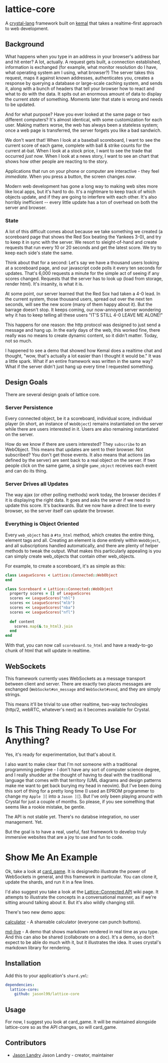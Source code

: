 # lattice-core

A [crystal-lang](https://github.com/crystal-lang/crystal) framework built on [kemal](https://github.com/kemalcr/kemal) that takes a realtime-first approach to web development.

## Background

What happens when you type in an address in your browser's address bar and hit enter? A lot, actually.  A request gets built, a connection established, information is exchanged (for example, what monitor resolution do I have, what operating system am I using, what browser?)  The server takes this request, maps it against known addresses, authenticates you, creates a response by querying a database or large-scale caching system, and sends it, along with a bunch of headers that tell your browser how to react and what to do with the data.  It spits out an enormous amount of data to display the current _state_ of something.  Moments later that state is wrong and needs to be updated.  

And for what purpose?  Have you ever looked at the same page or two different computers?  It's almost identical, with some customization for each user.    Making matters worse, the web has always been a stateless system; once a web page is transferred, the server forgets you like a bad sandwich.

We don't want that!  When I look at a baseball scoreboard, I want to see the current score of each game, complete with ball & strike counts for the current at-bat.  When I look at a stock price, I want to see the trade that occurred _just now_.  When I look at a news story, I want to see an chart that shows how other people are reacting to the story.   

Applications that run on your phone or computer are interactive - they feel _immediate_.   When you press a button, the screen changes _now_.   

Modern web development has gone a long way to making  web sites more like local apps, but it's hard to do.  It's a nightmare to keep track of which objects update, and if they are going to interfere with each other.  It's also horribly inefficient -- every little update has a ton of overhead on both the server and browser.

### State

A lot of this difficult comes about because we take something we created (a scoreboard page that shows the Red Sox beating the Yankees 3-0), and try to keep it in sync with the server.  We  resort to sleight-of-hand and create requests that run every 10 or 20 seconds and get the latest score.    We try to keep each side's state the same.

Think about that for a second:  Let's say we have a thousand users looking at a scoreboard page, and our javascript code polls it every ten seconds for updates.  That's 6,000 requests  a minute for the simple act of seeing if any scores changed.  Requests that the server has to look up (load from storage, render html).  It's insanity, is what it is.  

At some point, our server learned that the Red Sox had taken a 4-0 lead.  In the current system, those thousand users, spread out over the next ten seconds, will see the new score (many of them happy about it).  But the barrage doesn't stop.  It keeps coming, our now-annoyed server wondering why it has to keep telling all these users "IT'S STILL 4-0 LEAVE ME ALONE!" 

This happens for one reason:  the http protocol was designed to just send a message and hang up.    In the early days of the web, this worked fine, there really was no means to create dynamic content, so it didn't matter.  Today, not so much.

I happened to see a demo that showed how Kemal does a realtime chat and thought, "wow, that's actually a lot easier than I thought it would be."  It was a little spark.    What if an entire framework was written in the same way?  What if the server didn't just hang up every time I requested something.    

## Design Goals

There are several design goals of lattice core.

### Server Persistence

Every connected object, be it a scoreboard, individual score, individual player (in short, an instance of `WebObject`) remains instantiated on the server while there are users interested in it.  Users are also remaining instantiated on the server.

How do we know if there are users interested?  They `subscribe` to an WebObject.  This means that updates are sent to their browser.  Not subscribed?  You don't get those events.  It also means that actions (as defined by the server) are sent back to a real object on the server.  If two people click on the same game, a single `game_object` receives each event and can do its thing.  

### Server Drives all Updates

The way ajax (or other polling methods) work today, the browser decides if it is displaying the right data.  It goes and asks the server if we need to update this score.  It's backwards.    But we now have a direct line to every browser, so the server itself can update the browser.  

### Everything is Object Oriented

Every `web_object` has a `#to_html` method, which creates the entire thing, element tags and all.  Creating an element is done entirely within `WebObject`, and all subscriptions handled automatically, and there are plenty of helper methods to tweak the output.    What makes this particularly appealing is you can simply create web_objects that contain other web_objects.

For example, to create a scoreboard, it's as simple as this:

```ruby
class LeagueScores < Lattice::Connected::WebObject
end

class Scoreboard < Lattice::Connected::WebObject
  property scores = [] of LeagueScores
  scores << LeagueScores("nhl")
  scores << LeagueScores("mlb")
  scores << LeagueScores("nba")
  scores << LeagueScores("nfl")
  
  def content
    scores.map(&.to_html).join
  end
end
```

With that, you can now call `scoreboard.to_html` and have a ready-to-go chunk of html that will update in realtime. 

## WebSockets

This framework currently uses WebSockets as a message transport between client and server.  There are exactly two places messages are exchanged (`WebSocket#on_message` and `WebSocket#send`, and they are simply strings.

This means it'll be trivial to use other realtime, two-way technologies (http/2, webRTC, whatever's next) as it becomes available for Crystal.  



# Is This Thing Ready To Use For Anything?

Yes, it's ready for experimentation, but that's about it.

I also want to make clear that I'm not someone with a traditional programming pedigree - I don't have any sort of computer science degree, and I really shudder at the thought of having to deal with the traditional language that comes with that territory (UML diagrams and design patterns make me want to get back burying my head in neovim).   But I've been doing this sort of thing for a pretty long time (I used an EPROM programmer to change my `Apple ][` into a `Jason ][`).  But I've only been playing around with Crystal for just a couple of months.  So please, if you see something that seems like a rookie mistake, be gentle.  

The API is not stable yet.  There's no databse integration, no user management.  Yet.

But the goal is to have a real, useful, fast framework to develop truly immersive websites that are a joy to use and fun to code.

# Show Me An Example

Ok, take a look at [card_game](https://github.com/jasonl99/card_game).  It is designedto illustrate the power of WebSockets in general, and this framework in particular.  You can clone it, update the shards, and run it in a few lines.

I'd also suggest you take a look at the [Lattice::Connected API](https://github.com/jasonl99/lattice-core/wiki/Lattice_Connected-API) wiki page.  It attempts to illustrate the concepts in a conversational manner, as if we're sitting around talking about it.  But it's also wildly changing still.

There's two new demo apps:  

[calculator](https://github.com/jasonl99/calculator) - A shareable calculator (everyone can punch buttons).

[md-live](https://github.com/jasonl99/md_live) - A demo that shows markdown rendered in real time as you type.  And this can also be shared (collaborate on a doc).  It's a demo, so don't expect to be able do much with it, but it illustrates the idea.  It uses crystal's markdown library for rendering.

## Installation

Add this to your application's `shard.yml`:

```yaml
dependencies:
  lattice-core:
    github: jasonl99/lattice-core
```

## Usage

For now, I suggest you look at card_game.  It will be maintained alongside lattice-core so as the API changes, so will card_game.

## Contributors

- [Jason Landry](https://github.com/[your-github-name]) Jason Landry - creator, maintainer

